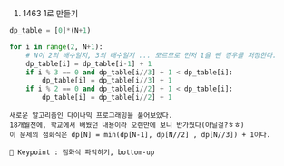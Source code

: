 1. 1463 1로 만들기
``` python
dp_table = [0]*(N+1)

for i in range(2, N+1):
    # N이 2의 배수일지, 3의 배수일지 ... 모르므로 먼저 1을 뺀 경우를 저장한다.
    dp_table[i] = dp_table[i-1] + 1
    if i % 3 == 0 and dp_table[i//3] + 1 < dp_table[i]:
        dp_table[i] = dp_table[i//3] + 1
    if i % 2 == 0 and dp_table[i//2] + 1 < dp_table[i]:
        dp_table[i] = dp_table[i//2] + 1
```

    새로운 알고리즘인 다이나믹 프로그래밍을 풀어보았다.
    18개월전에, 학교에서 배웠던 내용이라 오랜만에 보니 반가웠다(아닐걸?ㅎㅎ)
    이 문제의 점화식은 dp[N] = min(dp[N-1], dp[N//2] , dp[N//3]) + 1이다.

    🔑 Keypoint : 점화식 파악하기, bottom-up